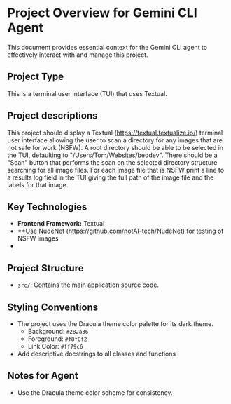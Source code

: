 # Project Overview for Gemini CLI Agent

This document provides essential context for the Gemini CLI agent to effectively interact with and manage this project.

## Project Type
This is a terminal user interface (TUI) that uses Textual.

## Project descriptions
This project should display a Textual (https://textual.textualize.io/) terminal user interface allowing the user to 
scan a directory for any images that are not safe for work (NSFW). A root directory should be able to be selected in 
the TUI, defaulting to "/Users/Tom/Websites/beddev". There should be a "Scan" button that performs the scan on the 
selected directory structure searching for all image files. For each image file that is NSFW print a line to a results 
log field in the TUI giving the full path of the image file and the labels for that image.

## Key Technologies
- **Frontend Framework:** Textual
- **Use NudeNet (https://github.com/notAI-tech/NudeNet) for testing of NSFW images
- 
## Project Structure
- `src/`: Contains the main application source code.

## Styling Conventions
- The project uses the Dracula theme color palette for its dark theme.
  - Background: `#282a36`
  - Foreground: `#f8f8f2`
  - Link Color: `#ff79c6`
- Add descriptive docstrings to all classes and functions

## Notes for Agent
- Use the Dracula theme color scheme for consistency.
